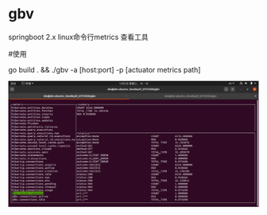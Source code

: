 # gbv
springboot 2.x linux命令行metrics 查看工具

#使用

go build . && ./gbv -a [host:port] -p [actuator metrics path]

![screen](./screen.png "screen")